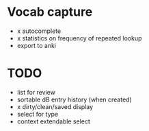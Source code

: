 # Vocab capture

- x autocomplete
- x statistics on frequency of repeated lookup
- export to anki

# TODO

- list for review
- sortable dB entry history (when created)
- x dirty/clean/saved display
- select for type
- context extendable select